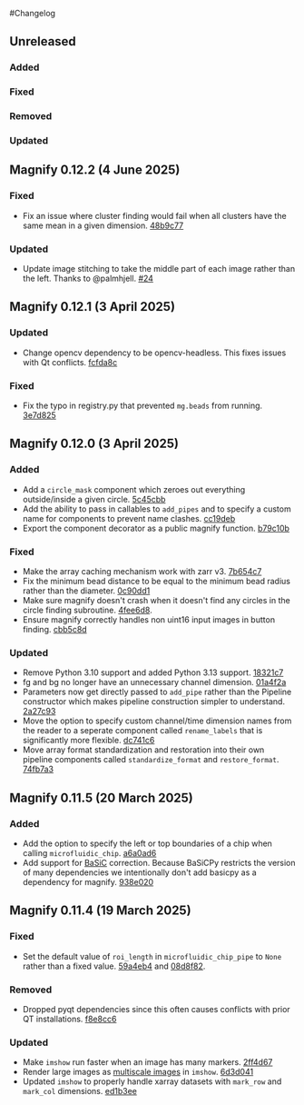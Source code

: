 #Changelog

## Unreleased

### Added

### Fixed

### Removed

### Updated


## Magnify 0.12.2 (4 June 2025)

### Fixed
 - Fix an issue where cluster finding would fail when all clusters have the same mean in a given dimension. [48b9c77](https://github.com/FordyceLab/magnify/commit/48b9c77c67822a3c49b84ebb06508f6c352e88ce)

### Updated
 - Update image stitching to take the middle part of each image rather than the left. Thanks to @palmhjell. [#24](https://github.com/FordyceLab/magnify/pull/24)

## Magnify 0.12.1 (3 April 2025)

### Updated
 - Change opencv dependency to be opencv-headless. This fixes issues with Qt conflicts. [fcfda8c](https://github.com/FordyceLab/magnify/commit/fcfda8cf961191f257deca0505d64dff6589cbb8)

### Fixed
 - Fix the typo in registry.py that prevented `mg.beads` from running. [3e7d825](https://github.com/FordyceLab/magnify/commit/3e7d82583191f6cc751eb623fca226630e50f2e5)

## Magnify 0.12.0 (3 April 2025)

### Added
 - Add a `circle_mask` component which zeroes out everything outside/inside a given circle. [5c45cbb](https://github.com/FordyceLab/magnify/commit/5c45cbbe820121e7cf1e38a492ee9f573ff1e7f7)
 - Add the ability to pass in callables to `add_pipes` and to specify a custom name for components to prevent name clashes. [cc19deb](https://github.com/FordyceLab/magnify/commit/cc19debac94aff56edb217b1ad83acbd2a11ba33)
 - Export the component decorator as a public magnify function. [b79c10b](https://github.com/FordyceLab/magnify/commit/b79c10ba24e751bd86ab4a4628708729378cbcb9)

### Fixed
 - Make the array caching mechanism work with zarr v3. [7b654c7](https://github.com/FordyceLab/magnify/commit/7b654c744a917bc087ae5023aa6ed655d0cbb722)
 - Fix the minimum bead distance to be equal to the minimum bead radius rather than the diameter. [0c90dd1](https://github.com/FordyceLab/magnify/commit/0c90dd1a856390304581f02db3f61900273a9bd3)
 - Make sure magnify doesn't crash when it doesn't find any circles in the circle finding subroutine. [4fee6d8](https://github.com/FordyceLab/magnify/commit/4fee6d8e7572bca75b60f26d58fb5333a15dfc52).
 - Ensure magnify correctly handles non uint16 input images in button finding. [cbb5c8d](https://github.com/FordyceLab/magnify/commit/cbb5c8d9da2c63f2b6849ec1808104e5bc407784)

### Updated
 - Remove Python 3.10 support and added Python 3.13 support. [18321c7](https://github.com/FordyceLab/magnify/commit/18321c7101d481ec8b5017cca6454e2f8f4d56ab)
 - fg and bg no longer have an unnecessary channel dimension. [01a4f2a](https://github.com/FordyceLab/magnify/commit/01a4f2adb47bf72ebdabd0dafd22d6b53be31add)
 - Parameters now get directly passed to `add_pipe` rather than the Pipeline constructor which makes pipeline construction simpler to understand. [2a27c93](https://github.com/FordyceLab/magnify/commit/2a27c93e6d375568e9ec0c4b6652509f6d61dc7e)
 - Move the option to specify custom channel/time dimension names from the reader to a seperate component called `rename_labels` that is significantly more flexible. [dc741c6](https://github.com/FordyceLab/magnify/commit/dc741c613456d97bb59084f40bc41e10ca012f80)
 - Move array format standardization and restoration into their own pipeline components called `standardize_format` and `restore_format`. [74fb7a3](https://github.com/FordyceLab/magnify/commit/74fb7a3ffcbc2dfbbe6bda90dd4876686a326851)


## Magnify 0.11.5 (20 March 2025)

### Added
 - Add the option to specify the left or top boundaries of a chip when calling `microfluidic_chip`. [a6a0ad6](https://github.com/FordyceLab/magnify/commit/a6a0ad64be723be07e573c3146c683a026bdc8b9)
 - Add support for [BaSiC](https://github.com/peng-lab/BaSiCPy) correction. Because BaSiCPy restricts the version of many dependencies we intentionally don't add basicpy as a dependency for magnify. [938e020](https://github.com/FordyceLab/magnify/commit/938e0207e4ccca5d767d3eb44e508e2b2b140280)


## Magnify 0.11.4 (19 March 2025)

### Fixed
 - Set the default value of `roi_length` in `microfluidic_chip_pipe` to `None` rather than a fixed value. [59a4eb4](https://github.com/FordyceLab/magnify/commit/59a4eb48338d24ee3faeb31487940d5061978db5) and [08d8f82](https://github.com/FordyceLab/magnify/commit/08d8f82abb0e194e27e8def9b6e6c444a8a29c97).

### Removed
 - Dropped pyqt dependencies since this often causes conflicts with prior QT installations. [f8e8cc6](https://github.com/FordyceLab/magnify/commit/f8e8cc67a1838ab7ecb592af4f1b104f122b077d)

### Updated
 - Make `imshow` run faster when an image has many markers. [2ff4d67](https://github.com/FordyceLab/magnify/commit/2ff4d678d153d82caa912518bdf750d4b382d6db)
 - Render large images as [multiscale images](https://napari.org/stable/howtos/layers/image.html#multiscale-images) in `imshow`. [6d3d041](https://github.com/FordyceLab/magnify/commit/6d3d041ecb8cd9df737a151715e5252e9c9f2b7b)
 - Updated `imshow` to properly handle xarray datasets with `mark_row` and `mark_col` dimensions. [ed1b3ee](https://github.com/FordyceLab/magnify/commit/ed1b3ee0017e3c91034942a6ad2531f32bfaa103)
